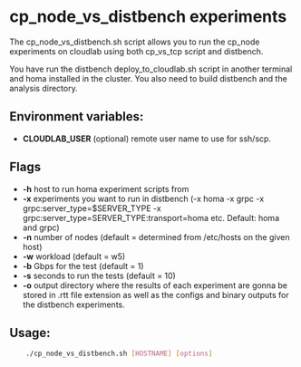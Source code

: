 # cp_node_vs_distbench experiments

The cp_node_vs_distbench.sh script allows you to run the cp_node experiments on cloudlab using both cp_vs_tcp script and distbench.

You have run the distbench deploy_to_cloudlab.sh script in another terminal and homa installed in the cluster. You also need to build distbench and the analysis directory.

## Environment variables:
-   **CLOUDLAB_USER** (optional) remote user name to use for ssh/scp.

## Flags
-    **-h** host to run homa experiment scripts from
-    **-x** experiments you want to run in distbench (-x homa -x grpc -x grpc:server_type=$SERVER_TYPE -x grpc:server_type=SERVER_TYPE:transport=homa etc. Default: homa and grpc)
-    **-n** number of nodes (default = determined from /etc/hosts on the given host)
-    **-w** workload (default = w5)
-    **-b** Gbps for the test (default = 1)
-    **-s** seconds to run the tests (default = 10)
-    **-o** output directory where the results of each experiment are gonna be stored in .rtt file extension as well as the configs and binary outputs for the distbench experiments.

## Usage:
```bash
    ./cp_node_vs_distbench.sh [HOSTNAME] [options]
```
